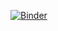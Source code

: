 [![Binder](https://mybinder.org/badge_logo.svg)](https://mybinder.org/v2/gh/datacite/notebooks/master?filepath=pid-graph%2Fr-researcher-software%2Fr-researcher-software.ipynb)
